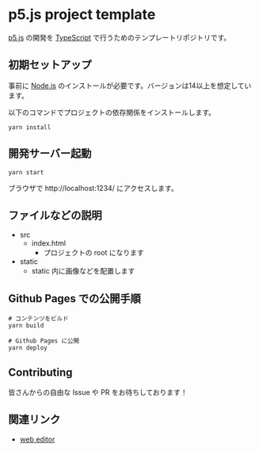 # p5.js project template

[p5.js](https://p5js.org/) の開発を [TypeScript](https://www.typescriptlang.org/) で行うためのテンプレートリポジトリです。


## 初期セットアップ

事前に [Node.js](https://nodejs.org/ja/) のインストールが必要です。バージョンは14以上を想定しています。


以下のコマンドでプロジェクトの依存関係をインストールします。

```shell
yarn install
```


## 開発サーバー起動

```shell
yarn start
```

ブラウザで http://localhost:1234/ にアクセスします。


## ファイルなどの説明

- src
	- index.html
		- プロジェクトの root になります
- static
	- static 内に画像などを配置します

## Github Pages での公開手順

```shell
# コンテンツをビルド
yarn build

# Github Pages に公開
yarn deploy
```

## Contributing

皆さんからの自由な Issue や PR をお待ちしております！


## 関連リンク

- [web editor](https://editor.p5js.org/)
